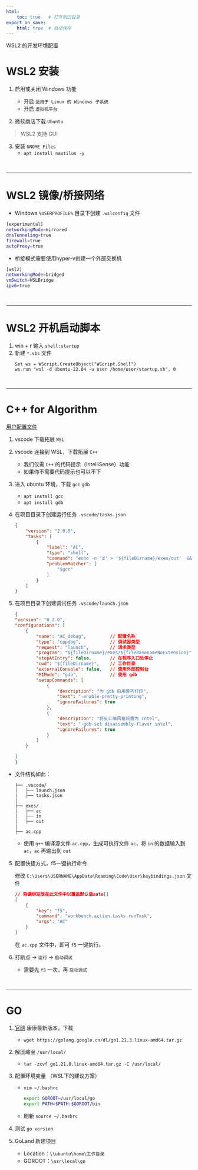 ```yaml
---
html:
    toc: true   # 打开侧边目录
export_on_save:
    html: true  # 自动保存
---
```


WSL2 的开发环境配置

# WSL2 安装

1. 启用或关闭 Windows 功能
    * 开启 `适用于 Linux 的 Windows 子系统`
    * 开启 `虚拟机平台`

2. 微软商店下载 `Ubuntu`

> WSL2 支持 GUI

3. 安装 `GNOME Files`
    * `apt install nautilus -y`

<br>

---

# WSL2 镜像/桥接网络

* Windows `%USERPROFILE%` 目录下创建 `.wslconfig` 文件

```sh
[experimental]
networkingMode=mirrored
dnsTunneling=true
firewall=true
autoProxy=true
```

* 桥接模式需要使用hyper-v创建一个外部交换机

```sh
[wsl2]
networkingMode=bridged
vmSwitch=WSLBridge
ipv6=true
```


<br>

---

# WSL2 开机启动脚本

1. win + r 输入  `shell:startup`
2. 新建 `*.vbs` 文件
    ```vbs
    Set ws = WScript.CreateObject("WScript.Shell")        
    ws.run "wsl -d Ubuntu-22.04 -u user /home/user/startup.sh", 0
    ```

<br>

---

# C++ for Algorithm

[用户配置文件](./D.code-profile)

1. vscode 下载拓展 `WSL`

2. vscode 连接到 WSL，下载拓展 `C++`
    * 我们仅需 `C++` 的代码提示（IntelliSense）功能
    * 如果你不需要代码提示也可以不下

3. 进入 ubuntu 环境，下载 `gcc` `gdb`
    * `apt install gcc`
    * `apt install gdb`

4. 在项目目录下创建运行任务 `.vscode/tasks.json`
    ```json
    {
        "version": "2.0.0",
        "tasks": [
            {
                "label": "AC",
                "type": "shell",
                "command": "echo -n '⏳' > '${fileDirname}/exes/out'  && g++ -g -std=c++23 '${file}' -o '${fileDirname}/exes/${fileBasenameNoExtension}' && cat '${fileDirname}/exes/in' | '${fileDirname}/exes/${fileBasenameNoExtension}' > '${fileDirname}/exes/out' && sync",
                "problemMatcher": [
                    "$gcc"
                ]
            }
        ]
    }
    ```

5. 在项目目录下创建调试任务 `.vscode/launch.json`
    ```json
    {
    "version": "0.2.0",
    "configurations": [
        {
            "name": "AC_debug",         // 配置名称
            "type": "cppdbg",           // 调试器类型
            "request": "launch",        // 请求类型
            "program": "${fileDirname}/exes/${fileBasenameNoExtension}",
            "stopAtEntry": false,       // 在程序入口处停止
            "cwd": "${fileDirname}",    // 工作目录
            "externalConsole": false,   // 使用外部控制台
            "MIMode": "gdb",            // 使用 gdb
            "setupCommands": [
                {
                    "description": "为 gdb 启用整齐打印",
                    "text": "-enable-pretty-printing",
                    "ignoreFailures": true
                },
                {
                    "description": "将反汇编风格设置为 Intel",
                    "text": "-gdb-set disassembly-flavor intel",
                    "ignoreFailures": true
                }
            ]
        }

    ]
    }
    ```


* 文件结构如此：
    ```
    ├── .vscode/
    |   ├── launch.json
    |   ├── tasks.json
    |
    ├── exes/
    |   ├── ac
    |   ├── in
    |   ├── out
    |
    ├── ac.cpp
    ```

    * 使用 `g++` 编译源文件 `ac.cpp`，生成可执行文件 `ac`，将 `in` 的数据输入到 `ac`，`ac` 再输出到 `out`

5. 配置快捷方式，f5一键执行命令

    修改 `C:\Users\USERNAME\AppData\Roaming\Code\User\keybindings.json` 文件

    ```json
    // 将键绑定放在此文件中以覆盖默认值auto[]
    [
        {
            "key": "f5",
            "command": "workbench.action.tasks.runTask",
            "args": "AC"
        }
    ]
    ```

    在 `ac.cpp` 文件中，即可 `f5` 一键执行。

6. 打断点 -> `运行` -> `启动调试`
    * 需要先 `f5` 一次，再 `启动调试`

<br>

---

# GO

1. [官网](https://golang.google.cn/dl/) 康康最新版本，下载
    * `wget https://golang.google.cn/dl/go1.21.3.linux-amd64.tar.gz`

2. 解压缩至 `/usr/local/`
    * `tar -zxvf go1.21.0.linux-amd64.tar.gz -C /usr/local/`

3. 配置环境变量 （WSL下的建议方案）
    * `vim ~/.bashrc`
      ```sh
      export GOROOT=/usr/local/go
      export PATH=$PATH:$GOROOT/bin
      ```

    * 刷新
      `source ~/.bashrc`

4. 测试 `go version`

5. GoLand 新建项目
    * Location：`\\ubuntu\home\工作目录`
    * GOROOT：`\usr\local\go`